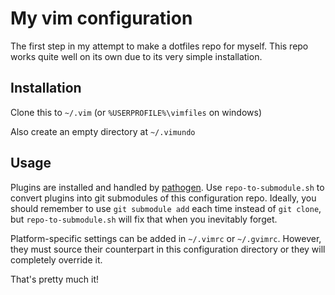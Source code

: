 # My vim configuration

The first step in my attempt to make a dotfiles repo for myself.  This
repo works quite well on its own due to its very simple installation.

## Installation
Clone this to `~/.vim` (or `%USERPROFILE%\vimfiles` on windows)

Also create an empty directory at `~/.vimundo`

## Usage
Plugins are installed and handled by [pathogen](https://github.com/tpope/vim-pathogen).  Use `repo-to-submodule.sh` to convert plugins into git submodules of this configuration repo.  Ideally, you should remember to use `git submodule add` each time instead of `git clone`, but `repo-to-submodule.sh` will fix that when you inevitably forget.

Platform-specific settings can be added in `~/.vimrc` or `~/.gvimrc`.  However, they must source their counterpart in this configuration directory or they will completely override it.

That's pretty much it!
